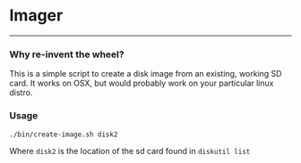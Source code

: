 # Imager
----

### Why re-invent the wheel?
This is a simple script to create a disk image from an existing, working SD card. It works on OSX, but would probably work on your particular linux distro.

### Usage
```
./bin/create-image.sh disk2
```
Where `disk2` is the location of the sd card found in `diskutil list`
